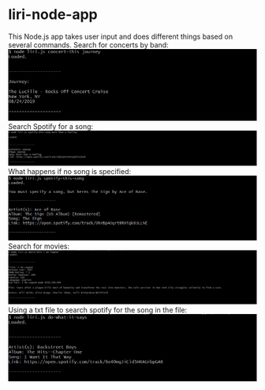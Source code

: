 # liri-node-app
This Node.js app takes user input and does different things based on several commands.
Search for concerts by band: 
![alt text](images/concert-this.PNG)
Search Spotify for a song:
![alt text](images/spotify-this-song.PNG)
What happens if no song is specified:
![alt text](images/spotify-this-song-no-param.PNG)
Search for movies:
![alt text](images/movie-this.PNG)
Using a txt file to search spotify for the song in the file:
![alt text](images/do-what-it-says.PNG)


